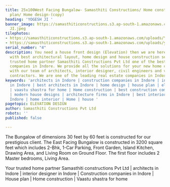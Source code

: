 ```yaml
---
title: 25x100West Facing Bungalow- Samasthiti Constructions/ Home construction/ Floor
  plan/ Home design-(copy)
heading: 'YOGESH JI '
banner_image: https://samasthiticonstructions.s3.ap-south-1.amazonaws.com/uploads/YOGESH
  JI.jpeg
tilephotos:
- https://samasthiticonstructions.s3.ap-south-1.amazonaws.com/uploads/YOGESH JI.jpeg
- https://samasthiticonstructions.s3.ap-south-1.amazonaws.com/uploads/yogesh bhargav.jpg
serial_number: "4"
description: You need a house front design (Elevation) then we are here to serve you
  with best architectural layout, home design and house construction services. Your
  trusted home partner Samasthiti Constructions Pvt Ltd one of the best construction
  companies in Indore. We provide all the solutions for your new home construction
  with our team of architects, interior designer, civil engineers and various other
  contractors. We are one of the leading real estate companies in Indore.
keywords: 'architects in Indore | construction companies in Indore | interior designer
  in Indore | best architects in Indore | home design | house plan | elevation design
  | vaastu shastra for home | Home construction | best construction companies in Indore
  | modern house designs | architecture firms in Indore | best interior designer in
  Indore | home interior | Home | house '
pagetopic: ELEVATION DESIGN
author: Samasthiti Constructions Pvt Ltd
robots: ''
published: false

---
```

The Bungalow of dimensions 30 feet by 60 feet is constructed for our prestigious client. The East Facing Bungalow is constructed in 3200 square feet which includes 2-Bhk, 1-Car Parking, Front Garden, Island Kitchen, Drawing Area, and Living Room on Ground Floor. The first floor includes 2 Master bedrooms, Living Area.

Your trusted home partner Samasthiti constructions Pvt Ltd | architects in Indore | interior designer in Indore | Construction companies in Indore | House plan | Home construction | Vaastu shastra for home